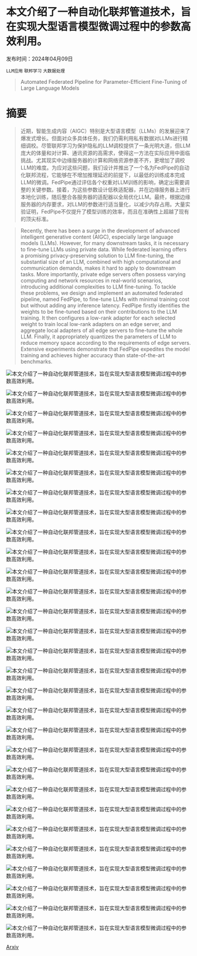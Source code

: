 # 本文介绍了一种自动化联邦管道技术，旨在实现大型语言模型微调过程中的参数高效利用。

发布时间：2024年04月09日

`LLM应用` `联邦学习` `大数据处理`

> Automated Federated Pipeline for Parameter-Efficient Fine-Tuning of Large Language Models

# 摘要

> 近期，智能生成内容（AIGC）特别是大型语言模型（LLMs）的发展迎来了爆发式增长。但面对众多具体任务，我们仍需利用私有数据对LLMs进行精细调校。尽管联邦学习为保护隐私的LLM调校提供了一条光明大道，但LLM庞大的体量和对计算、通讯资源的高需求，使得这一方法在实际应用中面临挑战。尤其现实中边缘服务器的计算和网络资源参差不齐，更增加了调校LLM的难度。为应对这些问题，我们设计并推出了一个名为FedPipe的自动化联邦流程，它能够在不增加推理延迟的前提下，以最低的训练成本完成LLM的微调。FedPipe通过评估各个权重对LLM训练的影响，确定出需要调整的关键参数。接着，为这些参数设计低秩适配器，并在边缘服务器上进行本地化训练，随后整合各服务器的适配器以全局优化LLM。最终，根据边缘服务器的内存要求，对LLM的参数进行适当量化，以减少内存占用。大量实验证明，FedPipe不仅提升了模型训练的效率，而且在准确性上超越了现有的顶尖标准。

> Recently, there has been a surge in the development of advanced intelligent generative content (AIGC), especially large language models (LLMs). However, for many downstream tasks, it is necessary to fine-tune LLMs using private data. While federated learning offers a promising privacy-preserving solution to LLM fine-tuning, the substantial size of an LLM, combined with high computational and communication demands, makes it hard to apply to downstream tasks. More importantly, private edge servers often possess varying computing and network resources in real-world scenarios, introducing additional complexities to LLM fine-tuning. To tackle these problems, we design and implement an automated federated pipeline, named FedPipe, to fine-tune LLMs with minimal training cost but without adding any inference latency. FedPipe firstly identifies the weights to be fine-tuned based on their contributions to the LLM training. It then configures a low-rank adapter for each selected weight to train local low-rank adapters on an edge server, and aggregate local adapters of all edge servers to fine-tune the whole LLM. Finally, it appropriately quantizes the parameters of LLM to reduce memory space according to the requirements of edge servers. Extensive experiments demonstrate that FedPipe expedites the model training and achieves higher accuracy than state-of-the-art benchmarks.

![本文介绍了一种自动化联邦管道技术，旨在实现大型语言模型微调过程中的参数高效利用。](../../../paper_images/2404.06448/x1.png)

![本文介绍了一种自动化联邦管道技术，旨在实现大型语言模型微调过程中的参数高效利用。](../../../paper_images/2404.06448/x2.png)

![本文介绍了一种自动化联邦管道技术，旨在实现大型语言模型微调过程中的参数高效利用。](../../../paper_images/2404.06448/x3.png)

![本文介绍了一种自动化联邦管道技术，旨在实现大型语言模型微调过程中的参数高效利用。](../../../paper_images/2404.06448/x4.png)

![本文介绍了一种自动化联邦管道技术，旨在实现大型语言模型微调过程中的参数高效利用。](../../../paper_images/2404.06448/x5.png)

![本文介绍了一种自动化联邦管道技术，旨在实现大型语言模型微调过程中的参数高效利用。](../../../paper_images/2404.06448/x6.png)

![本文介绍了一种自动化联邦管道技术，旨在实现大型语言模型微调过程中的参数高效利用。](../../../paper_images/2404.06448/x7.png)

![本文介绍了一种自动化联邦管道技术，旨在实现大型语言模型微调过程中的参数高效利用。](../../../paper_images/2404.06448/x8.png)

![本文介绍了一种自动化联邦管道技术，旨在实现大型语言模型微调过程中的参数高效利用。](../../../paper_images/2404.06448/x9.png)

![本文介绍了一种自动化联邦管道技术，旨在实现大型语言模型微调过程中的参数高效利用。](../../../paper_images/2404.06448/x10.png)

![本文介绍了一种自动化联邦管道技术，旨在实现大型语言模型微调过程中的参数高效利用。](../../../paper_images/2404.06448/x11.png)

![本文介绍了一种自动化联邦管道技术，旨在实现大型语言模型微调过程中的参数高效利用。](../../../paper_images/2404.06448/x12.png)

![本文介绍了一种自动化联邦管道技术，旨在实现大型语言模型微调过程中的参数高效利用。](../../../paper_images/2404.06448/x13.png)

![本文介绍了一种自动化联邦管道技术，旨在实现大型语言模型微调过程中的参数高效利用。](../../../paper_images/2404.06448/x14.png)

![本文介绍了一种自动化联邦管道技术，旨在实现大型语言模型微调过程中的参数高效利用。](../../../paper_images/2404.06448/x15.png)

![本文介绍了一种自动化联邦管道技术，旨在实现大型语言模型微调过程中的参数高效利用。](../../../paper_images/2404.06448/x16.png)

![本文介绍了一种自动化联邦管道技术，旨在实现大型语言模型微调过程中的参数高效利用。](../../../paper_images/2404.06448/x17.png)

![本文介绍了一种自动化联邦管道技术，旨在实现大型语言模型微调过程中的参数高效利用。](../../../paper_images/2404.06448/x18.png)

![本文介绍了一种自动化联邦管道技术，旨在实现大型语言模型微调过程中的参数高效利用。](../../../paper_images/2404.06448/x19.png)

![本文介绍了一种自动化联邦管道技术，旨在实现大型语言模型微调过程中的参数高效利用。](../../../paper_images/2404.06448/x20.png)

![本文介绍了一种自动化联邦管道技术，旨在实现大型语言模型微调过程中的参数高效利用。](../../../paper_images/2404.06448/x21.png)

![本文介绍了一种自动化联邦管道技术，旨在实现大型语言模型微调过程中的参数高效利用。](../../../paper_images/2404.06448/x22.png)

![本文介绍了一种自动化联邦管道技术，旨在实现大型语言模型微调过程中的参数高效利用。](../../../paper_images/2404.06448/x23.png)

![本文介绍了一种自动化联邦管道技术，旨在实现大型语言模型微调过程中的参数高效利用。](../../../paper_images/2404.06448/x24.png)

![本文介绍了一种自动化联邦管道技术，旨在实现大型语言模型微调过程中的参数高效利用。](../../../paper_images/2404.06448/x25.png)

![本文介绍了一种自动化联邦管道技术，旨在实现大型语言模型微调过程中的参数高效利用。](../../../paper_images/2404.06448/x26.png)

![本文介绍了一种自动化联邦管道技术，旨在实现大型语言模型微调过程中的参数高效利用。](../../../paper_images/2404.06448/x27.png)

![本文介绍了一种自动化联邦管道技术，旨在实现大型语言模型微调过程中的参数高效利用。](../../../paper_images/2404.06448/x28.png)

![本文介绍了一种自动化联邦管道技术，旨在实现大型语言模型微调过程中的参数高效利用。](../../../paper_images/2404.06448/x29.png)

[Arxiv](https://arxiv.org/abs/2404.06448)